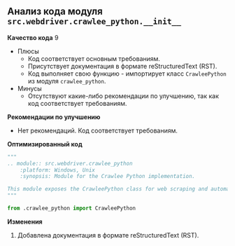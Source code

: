 ## Анализ кода модуля `src.webdriver.crawlee_python.__init__`

**Качество кода**
9
- Плюсы
    - Код соответствует основным требованиям.
    - Присутствует документация в формате reStructuredText (RST).
    - Код выполняет свою функцию - импортирует класс `CrawleePython` из модуля `crawlee_python`.
- Минусы
    -  Отсутствуют какие-либо рекомендации по улучшению, так как код соответствует требованиям.

**Рекомендации по улучшению**

- Нет рекомендаций. Код соответствует требованиям.

**Оптимизированный код**

```python
"""
.. module:: src.webdriver.crawlee_python
    :platform: Windows, Unix
    :synopsis: Module for the Crawlee Python implementation.

This module exposes the CrawleePython class for web scraping and automation tasks.
"""

from .crawlee_python import CrawleePython
```

**Изменения**

1. Добавлена документация в формате reStructuredText (RST).